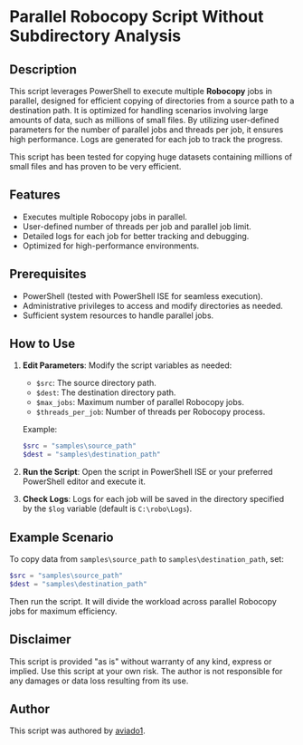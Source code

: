 # Parallel Robocopy Script Without Subdirectory Analysis

## Description
This script leverages PowerShell to execute multiple **Robocopy** jobs in parallel, designed for efficient copying of directories from a source path to a destination path. It is optimized for handling scenarios involving large amounts of data, such as millions of small files. By utilizing user-defined parameters for the number of parallel jobs and threads per job, it ensures high performance. Logs are generated for each job to track the progress.

This script has been tested for copying huge datasets containing millions of small files and has proven to be very efficient.

## Features
- Executes multiple Robocopy jobs in parallel.
- User-defined number of threads per job and parallel job limit.
- Detailed logs for each job for better tracking and debugging.
- Optimized for high-performance environments.

## Prerequisites
- PowerShell (tested with PowerShell ISE for seamless execution).
- Administrative privileges to access and modify directories as needed.
- Sufficient system resources to handle parallel jobs.

## How to Use
1. **Edit Parameters**: Modify the script variables as needed:
   - `$src`: The source directory path.
   - `$dest`: The destination directory path.
   - `$max_jobs`: Maximum number of parallel Robocopy jobs.
   - `$threads_per_job`: Number of threads per Robocopy process.

   Example:
   ```powershell
   $src = "samples\source_path"
   $dest = "samples\destination_path"
   ```

2. **Run the Script**: Open the script in PowerShell ISE or your preferred PowerShell editor and execute it.

3. **Check Logs**: Logs for each job will be saved in the directory specified by the `$log` variable (default is `C:\robo\Logs`).

## Example Scenario
To copy data from `samples\source_path` to `samples\destination_path`, set:
```powershell
$src = "samples\source_path"
$dest = "samples\destination_path"
```
Then run the script. It will divide the workload across parallel Robocopy jobs for maximum efficiency.

## Disclaimer
This script is provided "as is" without warranty of any kind, express or implied. Use this script at your own risk. The author is not responsible for any damages or data loss resulting from its use.

## Author
This script was authored by [aviado1](https://github.com/aviado1).
